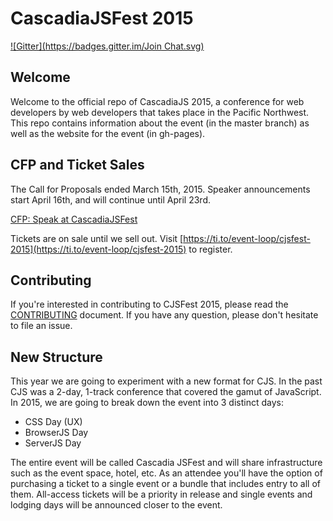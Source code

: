 # CascadiaJSFest 2015

[![Gitter](https://badges.gitter.im/Join Chat.svg)](https://gitter.im/cascadiajs/2015.cascadiajs.com?utm_source=badge&utm_medium=badge&utm_campaign=pr-badge&utm_content=badge)

## Welcome

Welcome to the official repo of CascadiaJS 2015, a conference for web developers by web developers that takes place in the Pacific Northwest. This repo contains information about the event (in the master branch) as well as the website for the event (in gh-pages). 


## CFP and Ticket Sales

The Call for Proposals ended March 15th, 2015. Speaker announcements start April 16th, and will continue until April 23rd.

[CFP: Speak at CascadiaJSFest](https://github.com/cascadiajs/2015.cascadiajs.com/blob/master/proposals/README.md)

Tickets are on sale until we sell out. Visit [https://ti.to/event-loop/cjsfest-2015](https://ti.to/event-loop/cjsfest-2015) to register.

## Contributing

If you're interested in contributing to CJSFest 2015, please read the [CONTRIBUTING](CONTRIBUTING.md) document. If you have any question, please don't hesitate to file an issue.

## New Structure

This year we are going to experiment with a new format for CJS. In the past CJS was a 2-day, 1-track conference that covered the gamut of JavaScript. In 2015, we are going to break down the event into 3 distinct days:

* CSS Day (UX)
* BrowserJS Day
* ServerJS Day

The entire event will be called Cascadia JSFest and will share infrastructure such as the event space, hotel, etc. As an attendee you'll have the option of purchasing a ticket to a single event or a bundle that includes entry to all of them. All-access tickets will be a priority in release and single events and lodging days will be announced closer to the event.

